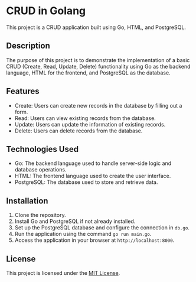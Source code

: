 # CRUD in Golang

This project is a  CRUD application built using Go, HTML, and PostgreSQL.

## Description

The purpose of this project is to demonstrate the implementation of a basic CRUD (Create, Read, Update, Delete) functionality using Go as the backend language, HTML for the frontend, and PostgreSQL as the database.

## Features

- Create: Users can create new records in the database by filling out a form.
- Read: Users can view existing records from the database.
- Update: Users can update the information of existing records.
- Delete: Users can delete records from the database.

## Technologies Used

- Go: The backend language used to handle server-side logic and database operations.
- HTML: The frontend language used to create the user interface.
- PostgreSQL: The database used to store and retrieve data.

## Installation

1. Clone the repository.
2. Install Go and PostgreSQL if not already installed.
3. Set up the PostgreSQL database and configure the connection in `db.go`.
4. Run the application using the command `go run main.go`.
5. Access the application in your browser at `http://localhost:8000`.


## License

This project is licensed under the [MIT License](https://opensource.org/licenses/MIT).
